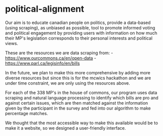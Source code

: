 # political-alignment

Our aim is to educate canadian people on politics, provide a data-based (using scraping), as unbiased as possible, tool to promote informed voting and political engagement by providing users with information on how much their MP's legislation corresponds to their personal interests and political views. 

These are the resources we are data scraping from:
-https://www.ourcommons.ca/en/open-data
-https://www.parl.ca/legisinfo/en/bills

In the future, we plan to make this more comprehensive by adding more diverse resources but since this is for the mcwics hackathon and we are under time constraint, we are only using the resources above. 

For each of the 338 MP's in the house of commons, our program uses data scraping and natural language processing to identify which bills are pro and against certain issues, which are then matched against the information given by the participant in the survey and fed into our algorithm to make percentage matches.

We thought that the most accessible way to make this available would be to make it a website, so we designed a user-friendly interface.




